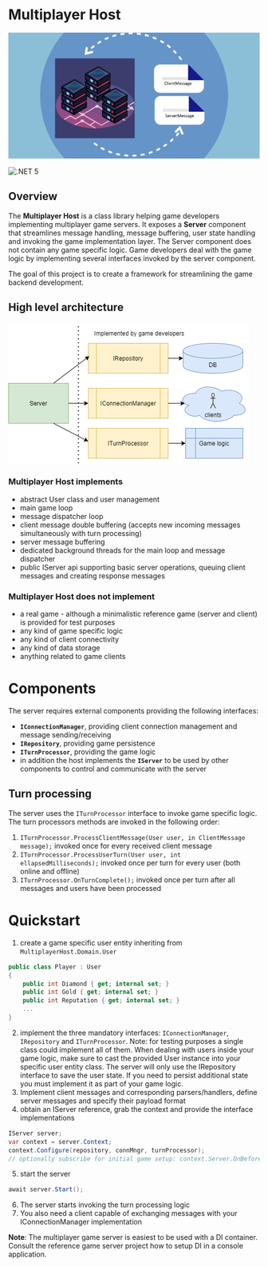 # Multiplayer Host
![project logo](host/images/image.png)

![.NET 5](https://github.com/enriko-riba/multiplayer-host/workflows/.NET%20Core/badge.svg)

## Overview
The **Multiplayer Host** is a class library helping game developers implementing multiplayer game servers. It exposes a **Server** component 
that streamlines message handling, message buffering, user state handling and invoking the game implementation layer.
The Server component does not contain any game specific logic. Game developers deal with the game logic by implementing several interfaces 
invoked by the server component.

The goal of this project is to create a framework for streamlining the game backend development. 


## High level architecture
![project logo](host/images/conceptual-diagram.png)


### Multiplayer Host implements
* abstract User class and user management
* main game loop
* message dispatcher loop
* client message double buffering (accepts new incoming messages simultaneously with turn processing)
* server message buffering
* dedicated background threads for the main loop and message dispatcher
* public IServer api supporting basic server operations, queuing client messages and creating response messages

### Multiplayer Host does not implement
* a real game - although a minimalistic reference game (server and client) is provided for test purposes
* any kind of game specific logic
* any kind of client connectivity
* any kind of data storage
* anything related to game clients

# Components
The server requires external components providing the following interfaces:
* **`IConnectionManager`**, providing client connection management and message sending/receiving 
* **`IRepository`**, providing game persistence
* **`ITurnProcessor`**, providing the game logic
* in addition the host implements the **`IServer`** to be used by other components to control and communicate with the server

## Turn processing
The server uses the `ITurnProcessor` interface to invoke game specific logic. The turn processors methods are invoked in the following order:
1. `ITurnProcessor.ProcessClientMessage(User user, in ClientMessage message);` invoked once for every received client message 
2. `ITurnProcessor.ProcessUserTurn(User user, int ellapsedMilliseconds);` invoked once per turn for every user (both online and offline)
3. `ITurnProcessor.OnTurnComplete();` invoked once per turn after all messages and users have been processed

# Quickstart
1. create a game specific user entity inheriting from `MultiplayerHost.Domain.User`
```cs
public class Player : User
{
    public int Diamond { get; internal set; }
    public int Gold { get; internal set; }
    public int Reputation { get; internal set; }
    ...
}
```
2. implement the three mandatory interfaces: `IConnectionManager`, `IRepository` and `ITurnProcessor`. 
Note: for testing purposes a single class could implement all of them. When dealing with users inside your game logic, make sure to cast the provided User instance into your specific user entity class.
The server will only use the IRepository interface to save the user state. If you need to persist additional state you must implement it as part of your game logic.
3. Implement client messages and corresponding parsers/handlers, define server messages and specify their payload format
4. obtain an IServer reference, grab the context and provide the interface implementations
```cs
IServer server;
var context = server.Context;
context.Configure(repository, connMngr, turnProcessor);
// optionally subscribe for initial game setup: context.Server.OnBeforeServerStart += OnServerStart;
```
5. start the server
```cs
await server.Start();
```
6. The server starts invoking the turn processing logic
7. You also need a client capable of exchanging messages with your IConnectionManager implementation

**Note**: The multiplayer game server is easiest to be used with a DI container. Consult the reference game server project how to setup DI in a console application.